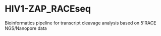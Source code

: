 # HIV1-ZAP_RACEseq
Bioinformatics pipeline for transcript cleavage analysis based on 5'RACE NGS/Nanopore data
